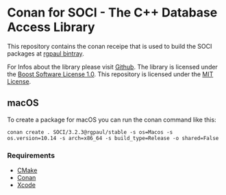 # Conan for SOCI - The C++ Database Access Library

This repository contains the conan receipe that is used to build the SOCI packages at [rgpaul bintray](https://bintray.com/manromen/rgpaul).

For Infos about the library please visit [Github](https://github.com/SOCI/soci).
The library is licensed under the [Boost Software License 1.0](https://github.com/SOCI/soci/blob/master/LICENSE_1_0.txt).
This repository is licensed under the [MIT License](LICENSE).


## macOS

To create a package for macOS you can run the conan command like this:

`conan create . SOCI/3.2.3@rgpaul/stable -s os=Macos -s os.version=10.14 -s arch=x86_64 -s build_type=Release -o shared=False`

### Requirements

* [CMake](https://cmake.org/)
* [Conan](https://conan.io/)
* [Xcode](https://developer.apple.com/xcode/)
